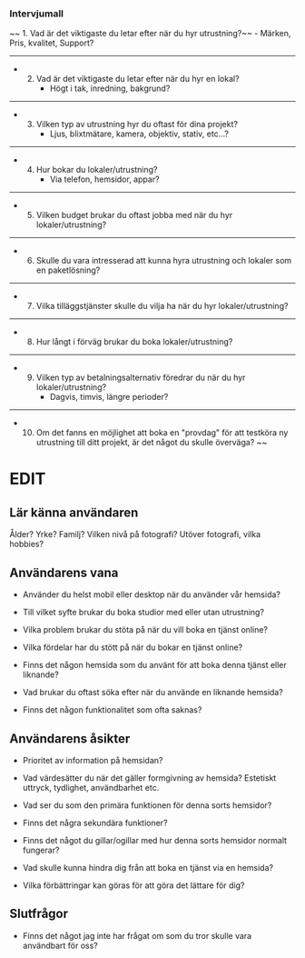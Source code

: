 ###  Intervjumall 
 
~~ 1. Vad är det viktigaste du letar efter när du hyr utrustning?~~
     - Märken, Pris, kvalitet, Support?  


---
- 2.  Vad är det viktigaste du letar efter när du hyr en lokal?
      - Högt i tak, inredning, bakgrund?
---

- 3. Vilken typ av utrustning hyr du oftast för dina projekt?
     - Ljus, blixtmätare, kamera, objektiv, stativ, etc...?
---
- 4. Hur bokar du lokaler/utrustning?
     - Via telefon, hemsidor, appar?
---
- 5. Vilken budget brukar du oftast jobba med när du hyr lokaler/utrustning?


---
- 6. Skulle du vara intresserad att kunna hyra utrustning och lokaler som en paketlösning?
---


- 7. Vilka tilläggstjänster skulle du vilja ha när du hyr lokaler/utrustning?
---


- 8. Hur långt i förväg brukar du boka lokaler/utrustning?


---
- 9. Vilken typ av betalningsalternativ föredrar du när du hyr lokaler/utrustning?
     - Dagvis, timvis, längre perioder?
---
- 10. Om det fanns en möjlighet att boka en "provdag" för att testköra ny utrustning till ditt projekt, är det något du skulle överväga? ~~
# EDIT

## Lär känna användaren
Ålder?
Yrke?
Familj?
Vilken nivå på fotografi?
Utöver fotografi, vilka hobbies?

## Användarens vana

+ Använder du helst mobil eller desktop när du använder vår hemsida?  

+ Till vilket syfte brukar du boka studior med eller utan utrustning?

+ Vilka problem brukar du stöta på när du vill boka en tjänst online?

+ Vilka fördelar har du stött på när du bokar en tjänst online?  

+ Finns det någon hemsida som du använt för att boka denna tjänst eller liknande?

+ Vad brukar du oftast söka efter när du använde en liknande hemsida?

+ Finns det någon funktionalitet som ofta saknas?

## Användarens åsikter  

+ Prioritet av information på hemsidan?

+ Vad värdesätter du när det gäller formgivning av hemsida? Estetiskt uttryck, tydlighet, användbarhet etc.

+ Vad ser du som den primära funktionen för denna sorts hemsidor?  

+ Finns det några sekundära funktioner?  

+ Finns det något du gillar/ogillar med hur denna sorts hemsidor normalt fungerar?  

+ Vad skulle kunna hindra dig från att boka en tjänst via en hemsida?  

+ Vilka förbättringar kan göras för att göra det lättare för dig?

## Slutfrågor

+ Finns det något jag inte har frågat om som du tror skulle vara användbart för oss?





